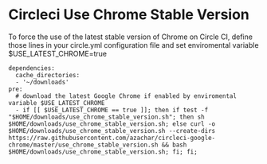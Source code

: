 # Circleci Use Chrome Stable Version

To force the use of the latest stable version of Chrome on Circle CI, define those lines in your circle.yml configuration file and set enviromental variable $USE_LATEST_CHROME=true

```
dependencies:
  cache_directories:
  - '~/downloads'
pre:
  # download the latest Google Chrome if enabled by enviromental variable $USE_LATEST_CHROME
  - if [[ $USE_LATEST_CHROME == true ]]; then if test -f "$HOME/downloads/use_chrome_stable_version.sh"; then sh $HOME/downloads/use_chrome_stable_version.sh; else curl -o $HOME/downloads/use_chrome_stable_version.sh --create-dirs https://raw.githubusercontent.com/azachar/circleci-google-chrome/master/use_chrome_stable_version.sh && bash $HOME/downloads/use_chrome_stable_version.sh; fi; fi;
